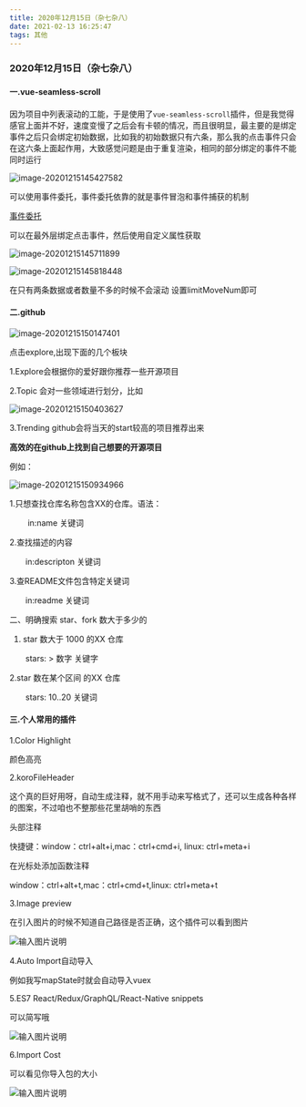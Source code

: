 ```yaml
---
title: 2020年12月15日（杂七杂八）
date: 2021-02-13 16:25:47
tags: 其他
---
```


### 2020年12月15日（杂七杂八）

#### 一.vue-seamless-scroll

因为项目中列表滚动的工能，于是使用了`vue-seamless-scroll`插件，但是我觉得感官上面并不好，速度变慢了之后会有卡顿的情况，而且很明显，最主要的是绑定事件之后只会绑定初始数据，比如我的初始数据只有六条，那么我的点击事件只会在这六条上面起作用，大致感觉问题是由于重复渲染，相同的部分绑定的事件不能同时运行

![image-20201215145427582](image-20201215145427582.png)

可以使用事件委托，事件委托依靠的就是事件冒泡和事件捕获的机制

[事件委托](https://juejin.cn/post/6844903661647167495)

可以在最外层绑定点击事件，然后使用自定义属性获取

![image-20201215145711899](image-20201215145711899.png)

![image-20201215145818448](image-20201215145818448.png)

在只有两条数据或者数量不多的时候不会滚动
设置limitMoveNum即可

#### 二.github

![image-20201215150147401](image-20201215150147401.png)

点击explore,出现下面的几个板块

1.Explore会根据你的爱好跟你推荐一些开源项目

2.Topic 会对一些领域进行划分，比如

![image-20201215150403627](image-20201215150403627.png)



3.Trending github会将当天的start较高的项目推荐出来

**高效的在github上找到自己想要的开源项目**

例如：

![image-20201215150934966](image-20201215150934966.png)

1.只想查找仓库名称包含XX的仓库。语法：

　　 in:name 关键词

2.查找描述的内容

　　in:descripton 关键词

3.查README文件包含特定关键词

　　in:readme 关键词

二、明确搜索 star、fork 数大于多少的

1. star 数大于 1000 的XX 仓库

　　stars: > 数字 关键字

2.star 数在某个区间 的XX 仓库

　　stars: 10..20 关键词
#### 三.个人常用的插件
1.Color Highlight   

颜色高亮

2.koroFileHeader

这个真的巨好用呀，自动生成注释，就不用手动来写格式了，还可以生成各种各样的图案，不过咱也不整那些花里胡哨的东西

头部注释

快捷键：window：ctrl+alt+i,mac：ctrl+cmd+i, linux: ctrl+meta+i

在光标处添加函数注释

window：ctrl+alt+t,mac：ctrl+cmd+t,linux: ctrl+meta+t

3.Image preview

在引入图片的时候不知道自己路径是否正确，这个插件可以看到图片

![输入图片说明](1.png)

4.Auto Import自动导入

例如我写mapState时就会自动导入vuex

5.ES7 React/Redux/GraphQL/React-Native snippets

可以简写哦

![输入图片说明](2.png)

6.Import Cost

可以看见你导入包的大小

![输入图片说明](3.png)